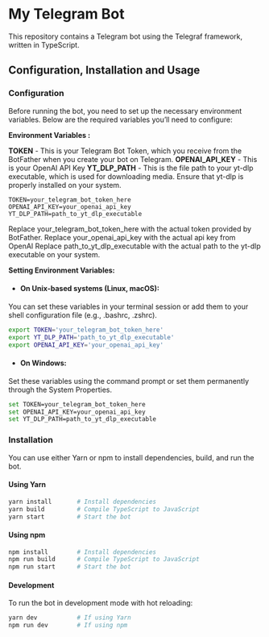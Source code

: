 # My Telegram Bot

This repository contains a Telegram bot using the Telegraf framework, written in TypeScript.

## Configuration, Installation and Usage

### Configuration
Before running the bot, you need to set up the necessary environment variables. Below are the required variables you’ll need to configure:

**Environment Variables :**

**TOKEN** - This is your Telegram Bot Token, which you receive from the BotFather when you create your bot on Telegram.
**OPENAI_API_KEY** - This is your OpenAI API Key
**YT_DLP_PATH** - This is the file path to your yt-dlp executable, which is used for downloading media. Ensure that yt-dlp is properly installed on your system.

```
TOKEN=your_telegram_bot_token_here
OPENAI_API_KEY=your_openai_api_key
YT_DLP_PATH=path_to_yt_dlp_executable
```
Replace your_telegram_bot_token_here with the actual token provided by BotFather.
Replace your_openai_api_key with the actual api key from OpenAI 
Replace path_to_yt_dlp_executable with the actual path to the yt-dlp executable on your system.

**Setting Environment Variables:**

- #### On Unix-based systems (Linux, macOS):

You can set these variables in your terminal session or add them to your shell configuration file (e.g., .bashrc, .zshrc).

```bash
export TOKEN='your_telegram_bot_token_here'
export YT_DLP_PATH='path_to_yt_dlp_executable'
export OPENAI_API_KEY='your_openai_api_key'
```
- #### On Windows:

Set these variables using the command prompt or set them permanently through the System Properties.

```bash
set TOKEN=your_telegram_bot_token_here
set OPENAI_API_KEY=your_openai_api_key
set YT_DLP_PATH=path_to_yt_dlp_executable
```

### Installation 
You can use either Yarn or npm to install dependencies, build, and run the bot.

#### Using Yarn

```bash
yarn install       # Install dependencies
yarn build         # Compile TypeScript to JavaScript
yarn start         # Start the bot
```
#### Using npm
```bash
npm install        # Install dependencies
npm run build      # Compile TypeScript to JavaScript
npm run start      # Start the bot
```

#### Development
To run the bot in development mode with hot reloading:
```bash
yarn dev           # If using Yarn
npm run dev        # If using npm
```
